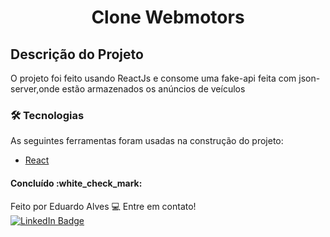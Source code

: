 
<h1 align="center">Clone Webmotors</h1>


## Descrição do Projeto
<p align="left">O projeto foi feito usando ReactJs e consome uma fake-api feita com json-server,onde estão armazenados os anúncios de veículos</p>

### 🛠 Tecnologias

As seguintes ferramentas foram usadas na construção do projeto:

- [React](https://pt-br.reactjs.org/)

<h4 align="left"> 
	Concluído :white_check_mark:
</h4>

Feito por Eduardo Alves :computer: Entre em contato!<br/>
[![LinkedIn Badge](https://img.shields.io/badge/linkedin-%230077B5.svg?style=for-the-badge&logo=linkedin&logoColor=white)](https://www.linkedin.com/in/deveduardo-alves/)
